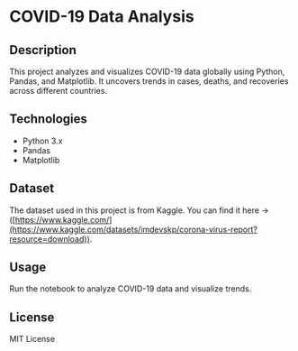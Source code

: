 # COVID-19 Data Analysis

## Description
This project analyzes and visualizes COVID-19 data globally using Python, Pandas, and Matplotlib. It uncovers trends in cases, deaths, and recoveries across different countries.

## Technologies
- Python 3.x
- Pandas
- Matplotlib
## Dataset
The dataset used in this project is from Kaggle. You can find it here  ->
([https://www.kaggle.com/](https://www.kaggle.com/datasets/imdevskp/corona-virus-report?resource=download)).

## Usage
Run the notebook to analyze COVID-19 data and visualize trends.

## License
MIT License
